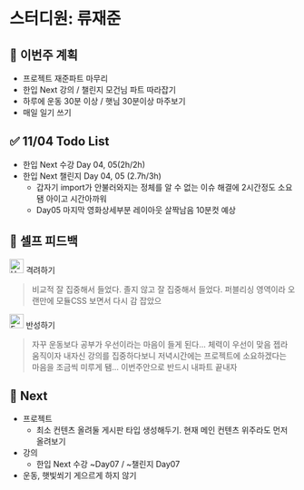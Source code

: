 # 스터디원: 류재준

## 🚀 이번주 계획

- 프로젝트 재준파트 마무리
- 한입 Next 강의 / 챌린지 모건님 파트 따라잡기
- 하루에 운동 30분 이상 / 햇님 30분이상 마주보기
- 매일 일기 쓰기

## ✅ 11/04 Todo List

- 한입 Next 수강 Day 04, 05(2h/2h)
- 한입 Next 챌린지 Day 04, 05 (2.7h/3h)
  - 갑자기 import가 안불러와지는 정체를 알 수 없는 이슈 해결에 2시간정도 소요됌 아이고 시간아까워 
  - Day05 마지막 영화상세부분 레이아웃 살짝남음 10분컷 예상 

## 🎉 셀프 피드백

<img src="https://raw.githubusercontent.com/Tarikul-Islam-Anik/Animated-Fluent-Emojis/master/Emojis/Smilies/Hugging%20Face.png" alt="Hugging Face" width="25" height="25"> 격려하기</img>

> 비교적 잘 집중해서 들었다. 졸지 않고 잘 집중해서 들었다. 퍼블리싱 영역이라 오랜만에 모듈CSS 보면서 다시 감 잡았으

<img src="https://raw.githubusercontent.com/Tarikul-Islam-Anik/Animated-Fluent-Emojis/master/Emojis/Smilies/Face%20with%20Monocle.png" alt="Face with Monocle" width="25" height="25"> 반성하기</img>

> 자꾸 운동보다 공부가 우선이라는 마음이 들게 된다... 체력이 우선이 맞음 젭라 움직이자 내자신
> 강의를 집중하다보니 저녁시간에는 프로젝트에 소요하겠다는 마음을 조금씩 미루게 됌... 이번주안으로 반드시 내파트 끝내자

## 🌱 Next

- 프로젝트
  - 최소 컨텐츠 올려둘 게시판 타입 생성해두기. 현재 메인 컨텐츠 위주라도 먼저 올려보기
- 강의
  - 한입 Next 수강 ~Day07 / ~챌린지 Day07
- 운동, 햇빛쐬기 게으르게 하지 않기
